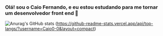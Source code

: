 ### Olá! sou o Caio Fernando, e eu estou estudando para me tornar um desenvolvedor front end 🤖
![Anurag's GitHub stats](https://github-readme-stats.vercel.app/api?username=Caio0-0&show_icons=true&theme=radical)
(https://github-readme-stats.vercel.app/api/top-langs/?username=Caio0-0&layout=compact)

